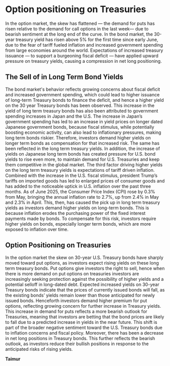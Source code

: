 # Option positioning on Treasuries 

In the option market, the skew has flattened — the demand for puts has risen relative to the demand for call options in the last week— due to bearish sentiment at the long end of the curve. In the bond market, the 30-year treasury yield has risen above 5% for the first time since early June, due to the fear of tariff fueled inflation and increased government spending from large economies around the world. Expectations of increased treasury issuance — to support a burgeoning fiscal deficit — have applied upward pressure on treasury yields, causing a compression  in net long positioning. 

## The Sell of in Long Term Bond Yields

The bond market's behavior reflects growing concerns about fiscal deficit and increased government spending, which could lead to higher issuance of long-term Treasury bonds to finance the deficit, and hence a higher yield on the 30 year Treasury bonds has been observed. This increase in the yield of long term treasury bonds has also been attributed to government spending increases in Japan and the U.S. The increase in Japan’s government spending has led to an increase in yield prices on longer dated Japanese government bonds, because fiscal stimulus, while potentially boosting economic activity, can also lead to inflationary pressures, making long term bonds riskier. Therefore, investors demand higher yields on longer term bonds as compensation for that increased risk. The same has been reflected in the long term treasury yields. In addition, the increase of yields on Japanese long term bonds has created pressure for U.S. bond yields to rise even more, to maintain demand for U.S. Treasuries and keep them competitive in the global market. The third factor driving higher yields on the long term treasury yields is expectations of tariff driven inflation. Combined with the increase in the U.S. fiscal stimulus, president Trump’s tariffs on imported goods has led to enlarged prices of consumer goods and has added to the noticeable uptick in U.S. inflation over the past three months. As of June 2025, the Consumer Price Index (CPI) rose by 0.3% from May, bringing the annual inflation rate to 2.7%, up from 2.4% in May and 2.3% in April. This, then, has caused the pick up in long term treasury yields as investors demand higher yields on long-term bonds. This is because inflation erodes the purchasing power of the fixed interest payments made by bonds. To compensate for this risk, investors require higher yields on bonds, especially longer term bonds, which are more exposed to inflation over time.

## Option Positioning on Treasuries 

In the option market the skew on 30-year U.S. Treasury bonds have sharply moved toward put options, as investors expect rising yields on these long term treasury bonds. Put options give investors the right to sell, hence when there is more demand on put options on treasuries investors are increasingly seeking protection against the possibility of higher yields and a potential selloff in long-dated debt. Expected increased yields on 30-year Treasury bonds indicate that the prices of currently issued bonds will fall, as the existing bonds’ yields remain lower than those anticipated for newly issued bonds. Henceforth investors demand higher premium for put options, reflecting growing concern for further increase in Treasury yields. This increase in demand for puts reflects a more bearish outlook for Treasuries, meaning that investors are betting that the bond prices are likely to fall due to a predicted increase in yields in the near future. This shift is part of the broader negative sentiment toward the U.S. Treasury bonds due to inflation concerns and fiscal policy. Moreover, there has been a decrease in net long positions in Treasury bonds. This further reflects the bearish outlook, as investors reduce their bullish positions in response to the anticipated risks of rising yields.

**Taimur**
